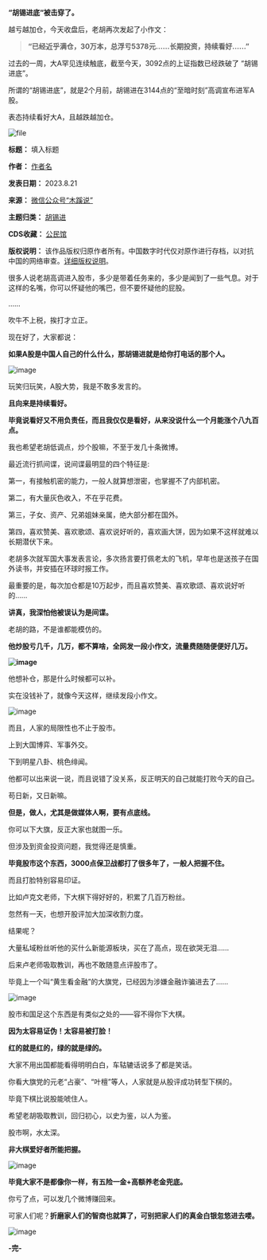 **“胡锡进底“被击穿了。** 


越亏越加仓，今天收盘后，老胡再次发起了小作文：



> 
> **“已经近乎满仓，30万本，总浮亏5378元……长期投资，持续看好……”** 
> 
> 
> 


过去的一周，大A罕见连续触底，截至今天，3092点的上证指数已经跌破了 “胡锡进底”。


所谓的“胡锡进底”，就是2个月前，胡锡进在3144点的“至暗时刻”高调宣布进军A股。


表态持续看好大A，且越跌越加仓。


![file](https://chinadigitaltimes.net/chinese/files/2023/08/image-1692617275161.png)




**标题：** 填入标题  

**作者：** [作者名](https://chinadigitaltimes.net/space/作者名)  

**发表日期：** 2023.8.21  

**来源：** [微信公众号“木蹊说”](https://web.archive.org/web/https://mp.weixin.qq.com/s/CQXP-pWYODubHo5YRB5LEw)  

**主题归类：** [胡锡进](https://chinadigitaltimes.net/space/胡锡进)  

**CDS收藏：** [公民馆](https://chinadigitaltimes.net/space/%E5%85%AC%E6%B0%91%E9%A6%86)  

**版权说明：** 该作品版权归原作者所有。中国数字时代仅对原作进行存档，以对抗中国的网络审查。[详细版权说明](https://chinadigitaltimes.net/chinese/copyright)。


很多人说老胡高调进入股市，多少是带着任务来的，多少是闻到了一些气息。对于这样的名嘴，你可以怀疑他的嘴巴，但不要怀疑他的屁股。


……


吹牛不上税，挨打才立正。


现在好了，大家都说：


**如果A股是中国人自己的什么什么，那胡锡进就是给你打电话的那个人。** 


![image](https://chinadigitaltimes.net/chinese/files/2023/08/post-699519-64e34c4d30919.png)


玩笑归玩笑，A股大势，我是不敢多发言的。


**且向来是持续看好。** 


**毕竟说看好又不用负责任，而且我仅仅是看好，从来没说什么一个月能涨个八九百点。** 


我也希望老胡低调点，炒个股嘛，不至于发几十条微博。


最近流行抓间谍，说间谍最明显的四个特征是:


第一，有接触机密的能力，一般人就算想泄密，也掌握不了内部机密。


第二，有大量灰色收入，不在乎花费。


第三，子女、资产、兄弟姐妹亲属，绝大部分都在国外。


第四，喜欢赞美、喜欢歌颂、喜欢说好听的，喜欢画大饼，因为如果不这样就难以长期潜伏下来。


老胡多次就军国大事发表言论，多次扬言要打佩老太的飞机，早年也是送孩子在国外读书，并安插在环球时报工作。


最重要的是，每次加仓都是10万起步，而且喜欢赞美、喜欢歌颂、喜欢说好听的……


**讲真，我深怕他被误认为是间谍。** 


老胡的路，不是谁都能模仿的。


**他炒股亏几千，几万，都不算啥，全网发一段小作文，流量费随随便便好几万。** 


**![image](https://chinadigitaltimes.net/chinese/files/2023/08/post-699519-64e34c4d371b8.)** 


他想补仓，那是什么时候都可以补。


实在没钱补了，就像今天这样，继续发段小作文。


![image](https://chinadigitaltimes.net/chinese/files/2023/08/post-699519-64e34c4d4076c.png)


而且，人家的局限性也不止于股市。


上到大国博弈、军事外交。


下到明星八卦、桃色绯闻。


他都可以出来说一说，而且说错了没关系，反正明天的自己就能打败今天的自己。


苟日新，又日新嘛。


**但是，做人，尤其是做媒体人啊，要有点底线。** 


你可以下大旗，反正大家也就图一乐。


但涉及到资金投资问题，我觉得还是慎重。


**毕竟股市这个东西，3000点保卫战都打了很多年了，一般人把握不住。** 


而且打脸特别容易印证。


比如卢克文老师，下大棋下得好好的，积累了几百万粉丝。


忽然有一天，也想开股评加大加深收割力度。


结果呢？


大量私域粉丝听他的买什么新能源板块，买在了高点，现在欲哭无泪……


后来卢老师吸取教训，再也不敢随意点评股市了。


毕竟上一个叫“黄生看金融”的大旗党，已经因为涉嫌金融诈骗进去了……


![image](https://chinadigitaltimes.net/chinese/files/2023/08/post-699519-64e34c4d497c1.png)


股市和国足这个东西是有类似之处的——容不得你下大棋。


**因为太容易证伪！太容易被打脸！** 


**红的就是红的，绿的就是绿的。** 


大家不用出国都能看得明明白白，车轱辘话说多了都是笑话。


你看大旗党的元老“占豪”、“叶檀”等人，人家就是从股评成功转型下棋的。


毕竟下棋比说股能唬住人。


希望老胡吸取教训，回归初心，以史为鉴，以人为鉴。


股市啊，水太深。


**非大棋爱好者所能把握。** 


![image](https://chinadigitaltimes.net/chinese/files/2023/08/post-699519-64e34c4d504e0.)


**毕竟大家不是都像你一样，有五险一金+高额养老金兜底。** 


你亏了点，可以发几个微博赚回来。


可家人们呢？**折磨家人们的智商也就算了，可别把家人们的真金白银忽悠进去喽。** 


![image](https://chinadigitaltimes.net/chinese/files/2023/08/post-699519-64e34c4d5634d.)


**-完-** 

